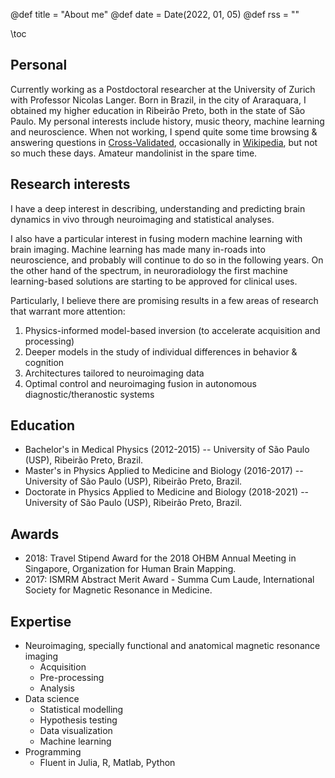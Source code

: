 @def title = "About me"
@def date = Date(2022, 01, 05)
@def rss = ""

\toc

## Personal

Currently working as a Postdoctoral researcher at the University of Zurich with Professor Nicolas Langer.
Born in Brazil, in the city of Araraquara, I obtained my higher education in Ribeirão Preto, both in the state of São Paulo.
My personal interests include history, music theory, machine learning and neuroscience.
When not working, I spend quite some time browsing & answering questions in [Cross-Validated](https://stats.stackexchange.com/users/60613/firebug?tab=profile), occasionally in [Wikipedia](https://en.wikipedia.org/wiki/Special:Contributions/Bruno_H_Vieira), but not so much these days.
Amateur mandolinist in the spare time.

## Research interests

I have a deep interest in describing, understanding and predicting brain dynamics in vivo through neuroimaging and statistical analyses.

I also have a particular interest in fusing modern machine learning with brain imaging.
Machine learning has made many in-roads into neuroscience, and probably will continue to do so in the following years.
On the other hand of the spectrum, in neuroradiology the first machine learning-based solutions are starting to be approved for clinical uses.

Particularly, I believe there are promising results in a few areas of research that warrant more attention: 
1. Physics-informed model-based inversion (to accelerate acquisition and processing)
2. Deeper models in the study of individual differences in behavior & cognition
3. Architectures tailored to neuroimaging data 
4. Optimal control and neuroimaging fusion in autonomous diagnostic/theranostic systems

## Education

- Bachelor's in Medical Physics (2012-2015) -- University of São Paulo (USP), Ribeirão Preto, Brazil.
- Master's in Physics Applied to Medicine and Biology (2016-2017) -- University of São Paulo (USP), Ribeirão Preto, Brazil.
- Doctorate in Physics Applied to Medicine and Biology (2018-2021) -- University of São Paulo (USP), Ribeirão Preto, Brazil.

## Awards

- 2018: Travel Stipend Award for the 2018 OHBM Annual Meeting in Singapore, Organization for Human Brain Mapping.
- 2017: ISMRM Abstract Merit Award - Summa Cum Laude, International Society for Magnetic Resonance in Medicine.

## Expertise

- Neuroimaging, specially functional and anatomical magnetic resonance imaging
    - Acquisition
    - Pre-processing
    - Analysis
- Data science
    - Statistical modelling
    - Hypothesis testing
    - Data visualization
    - Machine learning
- Programming
    - Fluent in Julia, R, Matlab, Python